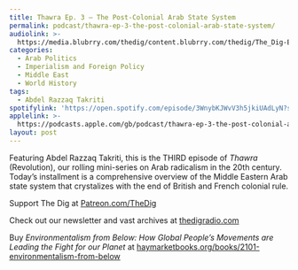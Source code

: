 ```yaml
---
title: Thawra Ep. 3 – The Post-Colonial Arab State System
permalink: podcast/thawra-ep-3-the-post-colonial-arab-state-system/
audiolink: >-
  https://media.blubrry.com/thedig/content.blubrry.com/thedig/The_Dig-EP_437-Takriti.mp3
categories:
  - Arab Politics
  - Imperialism and Foreign Policy
  - Middle East
  - World History
tags:
  - Abdel Razzaq Takriti
spotifylink: 'https://open.spotify.com/episode/3WnybKJWvV3h5jkiUAdLyN?si=2b45156e8a374ab8'
applelink: >-
  https://podcasts.apple.com/gb/podcast/thawra-ep-3-the-post-colonial-arab-state-system/id1043245989?i=1000648002666
layout: post
---
```


Featuring Abdel Razzaq Takriti, this is the THIRD episode of *Thawra* (Revolution), our rolling mini-series on Arab radicalism in the 20th century. Today’s installment is a comprehensive overview of the Middle Eastern Arab state system that crystalizes with the end of British and French colonial rule.

Support The Dig at [Patreon.com/TheDig](http://patreon.com/TheDig)

Check out our newsletter and vast archives at [thedigradio.com](http://thedigradio.com)

Buy *Environmentalism from Below: How Global People’s Movements are Leading the Fight for our Planet* at [haymarketbooks.org/books/2101-environmentalism-from-below](http://haymarketbooks.org/books/2101-environmentalism-from-below)
